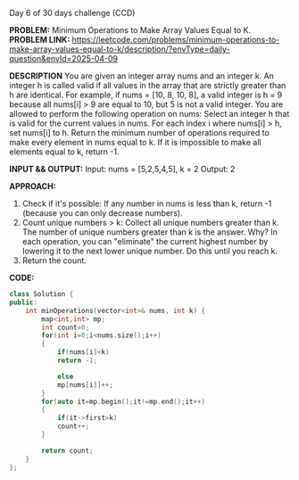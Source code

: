 Day 6 of 30 days challenge (CCD)

**PROBLEM:** Minimum Operations to Make Array Values Equal to K.
**PROBLEM LINK:** https://leetcode.com/problems/minimum-operations-to-make-array-values-equal-to-k/description/?envType=daily-question&envId=2025-04-09

**DESCRIPTION**
You are given an integer array nums and an integer k.
An integer h is called valid if all values in the array that are strictly greater than h are identical.
For example, if nums = [10, 8, 10, 8], a valid integer is h = 9 because all nums[i] > 9 are equal to 10, but 5 is not a valid integer.
You are allowed to perform the following operation on nums:
    Select an integer h that is valid for the current values in nums.
    For each index i where nums[i] > h, set nums[i] to h.
Return the minimum number of operations required to make every element in nums equal to k. If it is impossible to make all elements equal to k, return -1.

**INPUT && OUTPUT:**
Input: nums = [5,2,5,4,5], k = 2
Output: 2

**APPROACH:**
1. Check if it's possible:
      If any number in nums is less than k, return -1 (because you can only decrease numbers).
2. Count unique numbers > k:
      Collect all unique numbers greater than k.
      The number of unique numbers greater than k is the answer.
   Why?
      In each operation, you can "eliminate" the current highest number by lowering it to the next lower unique number.
      Do this until you reach k.
3. Return the count.

**CODE:**
```cpp
class Solution {
public:
    int minOperations(vector<int>& nums, int k) {
        map<int,int> mp;
        int count=0;
        for(int i=0;i<nums.size();i++)
        {
            if(nums[i]<k)
            return -1;

            else
            mp[nums[i]]++;
        }
        for(auto it=mp.begin();it!=mp.end();it++)
        {
            if(it->first>k)
            count++;
        }

        return count;
    }
};
